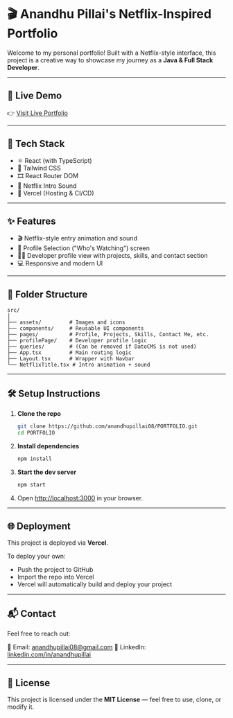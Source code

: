 # 🎬 Anandhu Pillai's Netflix-Inspired Portfolio

Welcome to my personal portfolio! Built with a Netflix-style interface, this project is a creative way to showcase my journey as a **Java & Full Stack Developer**.

---

## 🚀 Live Demo

👉 [Visit Live Portfolio](https://nandu-s-portfolio-git-main-anandhu-pillais-projects.vercel.app/)

---

## 🔧 Tech Stack

* ⚛️ React (with TypeScript)
* 💅 Tailwind CSS
* 🎞️ React Router DOM
* 🎵 Netflix Intro Sound
* 🔁 Vercel (Hosting & CI/CD)

---

## ✨ Features

* 🎬 Netflix-style entry animation and sound
* 🔐 Profile Selection ("Who's Watching") screen
* 🧑‍💻 Developer profile view with projects, skills, and contact section
* 💻 Responsive and modern UI

---

## 📁 Folder Structure

```
src/
│
├── assets/         # Images and icons
├── components/     # Reusable UI components
├── pages/          # Profile, Projects, Skills, Contact Me, etc.
├── profilePage/    # Developer profile logic
├── queries/        # (Can be removed if DatoCMS is not used)
├── App.tsx         # Main routing logic
├── Layout.tsx      # Wrapper with Navbar
└── NetflixTitle.tsx # Intro animation + sound
```

---

## 🛠️ Setup Instructions

1. **Clone the repo**

   ```bash
   git clone https://github.com/anandhupillai08/PORTFOLIO.git
   cd PORTFOLIO
   ```

2. **Install dependencies**

   ```bash
   npm install
   ```

3. **Start the dev server**

   ```bash
   npm start
   ```

4. Open [http://localhost:3000](http://localhost:3000) in your browser.

---

## 🌐 Deployment

This project is deployed via **Vercel**.

To deploy your own:

* Push the project to GitHub
* Import the repo into Vercel
* Vercel will automatically build and deploy your project

---

## 📬 Contact

Feel free to reach out:

📧 Email: [anandhupillai08@gmail.com](mailto:anandhupillai08@gmail.com)
💼 LinkedIn: [linkedin.com/in/anandhupillai](https://www.linkedin.com/in/anandhupillai)

---

## 📄 License

This project is licensed under the **MIT License** — feel free to use, clone, or modify it.

